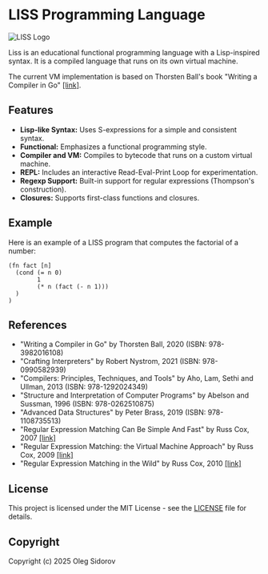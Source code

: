 # LISS Programming Language

![LISS Logo](https://github.com/osdrv/liss-doc/blob/main/img/liss-1.png?raw=true)

Liss is an educational functional programming language with a Lisp-inspired syntax. It is a compiled language that runs on its own virtual machine.

The current VM implementation is based on Thorsten Ball's book "Writing a Compiler in Go" [[link]](https://compilerbook.com).

## Features

*   **Lisp-like Syntax:** Uses S-expressions for a simple and consistent syntax.
*   **Functional:** Emphasizes a functional programming style.
*   **Compiler and VM:** Compiles to bytecode that runs on a custom virtual machine.
*   **REPL:** Includes an interactive Read-Eval-Print Loop for experimentation.
*   **Regexp Support:** Built-in support for regular expressions (Thompson's construction).
*  **Closures:** Supports first-class functions and closures.

## Example

Here is an example of a LISS program that computes the factorial of a number:

```liss
(fn fact [n]
  (cond (= n 0)
        1
        (* n (fact (- n 1)))
  )
)
```

## References

* "Writing a Compiler in Go" by Thorsten Ball, 2020 (ISBN: 978-3982016108)
* "Crafting Interpreters" by Robert Nystrom, 2021 (ISBN: 978-0990582939)
* "Compilers: Principles, Techniques, and Tools" by Aho, Lam, Sethi and Ullman, 2013 (ISBN: 978-1292024349)
* "Structure and Interpretation of Computer Programs" by Abelson and Sussman, 1996 (ISBN: 978-0262510875)
* "Advanced Data Structures" by Peter Brass, 2019 (ISBN: 978-1108735513)
* "Regular Expression Matching Can Be Simple And Fast" by Russ Cox, 2007 [[link]](https://swtch.com/~rsc/regexp/regexp1.html)
* "Regular Expression Matching: the Virtual Machine Approach" by Russ Cox, 2009 [[link]](https://swtch.com/~rsc/regexp/regexp2.html)
* "Regular Expression Matching in the Wild" by Russ Cox, 2010 [[link]](https://swtch.com/~rsc/regexp/regexp3.html)

## License

This project is licensed under the MIT License - see the [LICENSE](LICENSE) file for details.

## Copyright

Copyright (c) 2025 Oleg Sidorov
